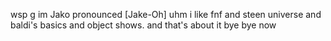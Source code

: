 wsp g
im Jako
pronounced [Jake-Oh]
uhm i like fnf and steen universe and baldi's basics and object shows.
and that's about it
bye bye now
